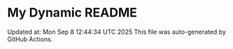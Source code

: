 # My Dynamic README
Updated at: Mon Sep  8 12:44:34 UTC 2025
This file was auto-generated by GitHub Actions.
